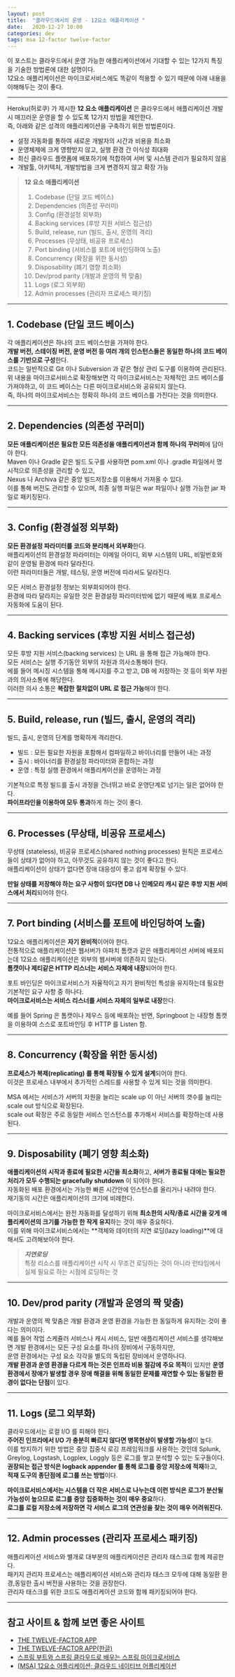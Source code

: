 ```yaml
---
layout: post
title:  "클라우드에서의 운영 - 12요소 애플리케이션 "
date:   2020-12-27 10:00
categories: dev
tags: msa 12-factor twelve-factor
---
```


이 포스트는 클라우드에서 운영 가능한 애플리케이션에서 기대할 수 있는 12가지 특징을 기술한 방법론에 대한 설명이다.<br />
12요소 애플리케이션은 마이크로서비스에도 똑같이 적용할 수 있기 때문에 아래 내용을 이해해두는 것이 좋다. 

---

Heroku(허로쿠) 가 제시한 **12 요소 애플리케이션** 은 클라우드에서 애플리케이션 개발 시 매끄러운 운영을 할 수 있도록 12가지 방법을 제안한다.<br />
즉, 아래와 같은 성격의 애플리케이션을 구축하기 위한 방법론이다.

- 설정 자동화를 통하여 새로운 개발자의 시간과 비용을 최소화
- 운영체제에 크게 영향받지 않고, 실행 환경 간 이식성 최대화
- 최신 클라우드 플랫폼에 배포하기에 적합하여 서버 및 시스템 관리가 필요하지 않음
- 개발툴, 아키텍처, 개발방법을 크게 변경하지 않고 확장 가능

>**12 요소 애플리케이션**<br />
> 1. Codebase (단일 코드 베이스)
> 2. Dependencies (의존성 꾸러미)
> 3. Config (환경설정 외부화)
> 4. Backing services (후방 지원 서비스 접근성)
> 5. Build, release, run (빌드, 출시, 운영의 격리)
> 6. Processes (무상태, 비공유 프로세스)
> 7. Port binding (서비스를 포트에 바인딩하여 노출)
> 8. Concurrency (확장을 위한 동시성)
> 9. Disposability (폐기 영향 최소화)
> 10. Dev/prod parity (개발과 운영의 짝 맞춤)
> 11. Logs (로그 외부화)
> 12. Admin processes (관리자 프로세스 패키징)

---

## 1. Codebase (단일 코드 베이스)

각 애플리케이션은 하나의 코드 베이스만을 가져야 한다.<br />
**개발 버전, 스테이징 버전, 운영 버전 등 여러 개의 인스턴스들은 동일한 하나의 코드 베이스를 기반으로 구성**한다.<br />
코드는 일반적으로 Git 이나 Subversion 과 같은 형상 관리 도구를 이용하여 관리된다.<br />
위 내용을 마이크로서비스로 확장해보면 각 마이크로서비스는 자체적인 코드 베이스를 가져야하고, 이 코드 베이스는 다른 마이크로서비스와 공유되지 않는다.<br />
즉, 하나의 마이크로서비스는 정확히 하나의 코드 베이스를 가진다는 것을 의미한다.

---

## 2. Dependencies (의존성 꾸러미)

**모든 애플리케이션은 필요한 모든 의존성을 애플리케이션과 함께 하나의 꾸러미**에 담아야 한다.<br />
Maven 이나 Gradle 같은 빌드 도구를 사용하면 pom.xml 이나 .gradle 파일에서 명시적으로 의존성을 관리할 수 있고,<br />
Nexus 나 Archiva 같은 중앙 빌드저장소를 이용해서 가져올 수 있다.<br />
이를 통해 버전도 관리할 수 있으며, 최종 실행 파일은 war 파일이나 실행 가능한 jar 파일로 패키징된다.

---

## 3. Config (환경설정 외부화)

**모든 환경설정 파라미터를 코드와 분리해서 외부화**한다.<br />
애플리케이션의 환경설정 파라미터는 이메일 아이디, 외부 시스템의 URL, 비밀번호와 같이 운영될 환경에 따라 달라진다.<br />
이런 파라미터들은 개발, 테스팅, 운영 버전에 따라서도 달라진다.

모든 서비스 환경설정 정보는 외부화되어야 한다.<br />
환경에 따라 달라지는 유일한 것은 환경설정 파라미터밖에 없기 때문에 배포 프로세스 자동화에 도움이 된다.

---

## 4. Backing services (후방 지원 서비스 접근성)

모든 후방 지원 서비스(backing services) 는 URL 을 통해 접근 가능해야 한다.<br />
모든 서비스는 실행 주기동안 외부의 자원과 의사소통해야 한다.<br />
에를 들어 메시징 시스템을 통해 메시지를 주고 받고, DB 에 저장하는 것 등이 외부 자원과의 의사소통에 해당한다.<br />
이러한 의사 소통은 **복잡한 절차없이 URL 로 접근 가능**해야 한다.

---

## 5. Build, release, run (빌드, 출시, 운영의 격리)

빌드, 출시, 운영의 단계를 명확하게 격리한다.

- 빌드 : 모든 필요한 자원을 포함해서 컴파일하고 바이너리를 만들어 내는 과정
- 출시 : 바이너리를 환경설정 파라미터와 혼합하는 과정
- 운영 : 특정 실행 환경에서 애플리케이션을 운영하는 과정

기본적으로 특정 빌드를 출시 과정을 건너뛰고 바로 운영단계로 넘기는 일은 없어야 한다.<br />
**파이프라인을 이용하여 모두 통과**하게 하는 것이 좋다.

---

## 6. Processes (무상태, 비공유 프로세스)

무상태 (stateless), 비공유 프로세스(shared nothing processes) 원칙은 프로세스들이 상태가 없어야 하고, 아무것도 공유하지 않는 것이 좋다고 한다.<br />
애플리케이션이 상태가 없다면 장애 대응성이 좋고 쉽게 확장될 수 있다.<br />

**만일 상태를 저장해야 하는 요구 사항이 있다면 DB 나 인메모리 캐시 같은 후방 지원 서비스에서 처리**되어야 한다.

---

## 7. Port binding (서비스를 포트에 바인딩하여 노출)

12요소 애플리케이션은 **자기 완비적**이어야 한다.<br />
전통적으로 애플리케이션은 웹서버가 아파치 톰캣과 같은 애플리케이션 서버에 배포되는데 12요소 애플리케이션은 외부의 웹서버에 의존하지 않는다.<br />
**톰캣이나 제티같은 HTTP 리스너는 서비스 자체에 내장**되어야 한다.

포트 바인딩은 마이크로서비스가 자율적이고 자기 완비적인 특성을 유지하는데 필요한 기본적인 요구 사항 중 하나다.<br />
**마이크로서비스는 서비스 리스너를 서비스 자체의 일부로 내장**한다. 

예를 들어 Spring 은 톰캣이나 제우스 등에 배포하는 반면, Springboot 는 내장형 톰캣을 이용하여 스스로 포트바인딩 후 HTTP 를 Listen 함.

---

## 8. Concurrency (확장을 위한 동시성)

**프로세스가 복제(replicating) 를 통해 확장될 수 있게 설계**되어야 한다.<br />
이것은 프로세스 내부에서 추가적인 스레드를 사용할 수 있게 되는 것을 의미한다.

MSA 에서는 서비스가 서버의 자원을 늘리는 scale up 이 아닌 서버의 갯수를 늘리는 scale out 방식으로 확장된다.<br />
scale out 확장은 주로 동일한 서비스 인스턴스를 추가해서 서비스를 확장하는데 사용된다.

---

## 9. Disposability (폐기 영향 최소화)

**애플리케이션의 시작과 종료에 필요한 시간을 최소화**하고, **서버가 종료될 대에는 필요한 처리가 모두 수행되는 gracefully shutdown** 이 되어야 한다.<br />
자동화된 배포 환경에서는 가능한 빠른 시간안에 인스턴스를 올리거나 내려야 한다.<br />
재기동의 시간은 애플리케이션의 크기에 비례한다.

마이크로서비스에서는 완전 자동화를 달성하기 위해 **최소한의 시작/종료 시간을 갖게 애플리케이션의 크기를 가능한 한 작게 유지**하는 것이 매우 중요하다.<br />
이를 위해 마이크로서비스에서는 **객체와 데이터의 지연 로딩(lazy loading)**에 대해서도 고려해보아야 한다.

>***지연로딩***<br />
>특정 리소스를 애플리케이션 시작 시 무조건 로딩하는 것이 아니라 런타임에서 실제 필요로 하는 시점에 로딩하는 것

---

## 10. Dev/prod parity (개발과 운영의 짝 맞춤)

개발과 운영의 짝 맞춤은 개발 환경과 운영 환경을 가능한 한 동일하게 유지하는 것이 좋다는 의미이다.<br />
예를 들어 작업 스케쥴러 서비스나 캐시 서비스, 일반 애플리케이션 서비스를 생각해보면 개발 환경에서는 모든 구성 요소를 하나의 장비에서 구동하지만,<br />
운영 환경에서는 구성 요소 각각을 별도의 독립된 장비에서 운영하나다.<br />
**개발 환경과 운영 환경을 다르게 하는 것은 인프라 비용 절감에 주요 목적**이 있지만 **운영 환경에서 장애가 발생할 경우 장애 해결을 위해
동일한 문제를 재연할 수 있는 동일한 환경이 없다는 단점**이 있다.

---

## 11. Logs (로그 외부화)

클라우드에서는 로컬 I/O 를 피해야 한다.<br />
**주어진 인프라에서 I/O 가 충분히 빠르지 않다면 병목현상이 발생할 가능성**이 높다.<br />
이를 방지하기 위한 방법은 중앙 집중식 로깅 프레임워크를 사용하는 것인데 Splunk, Greylog, Logstash, Logplex, Loggly 등은 로그를 쌓고 분석할 수 있는 도구들이다.<br />
**권장되는 접근 방식은 logback appender 를 통해 로그를 중앙 저장소에 적재**하고,<br />
**적재 도구의 종단점에 로그를 쓰는 방법**이다.

**마이크로서비스에서는 시스템을 더 작은 서비스로 나누는데 이런 방식은 로그가 분산될 가능성이 높으므로 로그를 중앙 집중화하는 것이 매우 중요**하다.<br />
**로그를 로컬 저장소에 저장하면 각 서비스 로그의 연관성을 찾는 것이 매우 어려워진다.**

---

## 12. Admin processes (관리자 프로세스 패키징)

애플리케이션 서비스와 별개로 대부분의 애플리케이션은 관리자 태스크로 함께 제공한다.<br />
패키지 관리자 프로세스는 애플리케이션 서비스와 관리자 태스크 모두에 대해 동일환 환경,동일한 출시 버전을 사용하는 것을 권장한다.<br />
관리자 태스크를 위한 코드도 애플리케이션 코드와 함께 패키징되어야 한다.

---

## 참고 사이트 & 함께 보면 좋은 사이트
* [THE TWELVE-FACTOR APP](https://12factor.net/)
* [THE TWELVE-FACTOR APP(한글)](https://12factor.net/ko/)
* [스프링 부트와 스프링 클라우드로 배우는 스프링 마이크로서비스](http://acornpub.co.kr/book/spring-microservices)
* [[MSA] 12요소 어플리케이션; 클라우드 네이티브 어플리케이션](https://sabarada.tistory.com/47)
